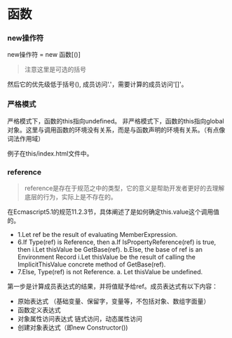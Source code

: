 # 函数

### new操作符

new操作符 = new 函数[()]

> 注意这里是可选的括号

然后它的优先级低于括号(), 成员访问'.'，需要计算的成员访问'[]'。

### 严格模式

严格模式下，函数的this指向undefined。
非严格模式下，函数的this指向global对象。这里与调用函数的环境没有关系，而是与函数声明的环境有关系。（有点像词法作用域）

例子在this/index.html文件中。


### reference

> reference是存在于规范之中的类型，它的意义是帮助开发者更好的去理解底层的行为，实际上是不存在的。

在Ecmascript5.1的规范11.2.3节，具体阐述了是如何确定this.value这个调用值的。

* 1.Let ref be the result of evaluating MemberExpression.
* 6.If Type(ref) is Reference, then
a.If IsPropertyReference(ref) is true, then
 i.Let thisValue be GetBase(ref).
b.Else, the base of ref is an Environment Record
i.Let thisValue be the result of calling the ImplicitThisValue concrete method of GetBase(ref).
* 7.Else, Type(ref) is not Reference.
a. Let thisValue be undefined.

第一步是计算成员表达式的结果，并将值赋予给ref。成员表达式有以下内容：
* 原始表达式 （基础变量、保留字，变量等，不包括对象、数组字面量）
* 函数定义表达式 
* 对象属性访问表达式 链式访问，动态属性访问
* 创建对象表达式（即new Constructor())